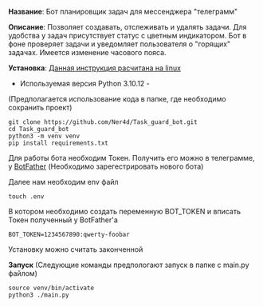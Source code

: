 <b>Название</b>:
 Бот планировщик задач для мессенджера "телеграмм"

<b>Описание</b>:
  Позволяет создавать, отслеживать и удалять задачи. Для удобства у задач присутствует статус с цветным индикатором. Бот в фоне проверяет задачи и уведомляет пользователя о "горящих" задачах.
Имеется изменение часового пояса.

<b>Установка</b>:
<u>Данная инструкция расчитана на linux</u>
 - Используемая версия Python 3.10.12 -

(Предполагается использование кода в папке, где необходимо сохранить проект)
```
git clone https://github.com/Ner4d/Task_guard_bot.git
cd Task_guard_bot
python3 -m venv venv
pip install requirements.txt
```
Для работы бота необходим Токен. Получить его можно в телеграмме, у <a href="https://t.me/BotFather'a">BotFather</a> (Необходимо зарегестрировать нового бота)

Далее нам необходим env файл
```
touch .env
```
В котором необходимо создать переменную BOT_TOKEN и вписать Токен полученный у BotFather'a
```
BOT_TOKEN=1234567890:qwerty-foobar
```
Установку можно считать законченной 

<b>Запуск</b>
(Следующие команды предпологают запуск в папке с main.py файлом)
```
source venv/bin/activate
python3 ./main.py
```
